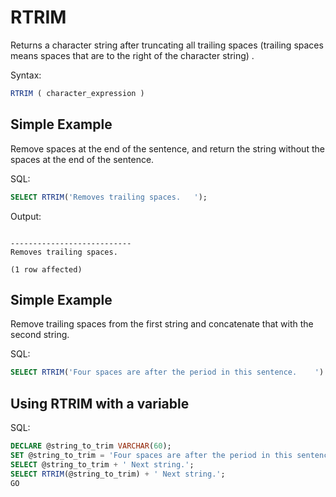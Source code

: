 # RTRIM

Returns a character string after truncating all trailing spaces (trailing spaces means spaces that are to the right of the character string) .

Syntax:
```sql
RTRIM ( character_expression )
```

## Simple Example

Remove spaces at the end of the sentence, and return the string without the spaces at the end of the sentence.

SQL:
```SQL
SELECT RTRIM('Removes trailing spaces.   ');
```

Output:
```

---------------------------
Removes trailing spaces.

(1 row affected)
```

## Simple Example

Remove trailing spaces from the first string and concatenate that with the second string. 

SQL:
```SQL
SELECT RTRIM('Four spaces are after the period in this sentence.    ') + 'Next string.';
```

## Using RTRIM with a variable
SQL:
```SQL
DECLARE @string_to_trim VARCHAR(60);  
SET @string_to_trim = 'Four spaces are after the period in this sentence.    ';  
SELECT @string_to_trim + ' Next string.';  
SELECT RTRIM(@string_to_trim) + ' Next string.';  
GO
```
